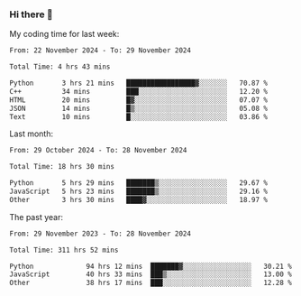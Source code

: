 ### Hi there 👋

My coding time for last week:

<!--START_SECTION:week-->

```txt
From: 22 November 2024 - To: 29 November 2024

Total Time: 4 hrs 43 mins

Python       3 hrs 21 mins   █████████████████▓░░░░░░░   70.87 %
C++          34 mins         ███░░░░░░░░░░░░░░░░░░░░░░   12.20 %
HTML         20 mins         █▓░░░░░░░░░░░░░░░░░░░░░░░   07.07 %
JSON         14 mins         █▒░░░░░░░░░░░░░░░░░░░░░░░   05.08 %
Text         10 mins         █░░░░░░░░░░░░░░░░░░░░░░░░   03.86 %
```

<!--END_SECTION:week-->

Last month:

<!--START_SECTION:month-->

```txt
From: 29 October 2024 - To: 28 November 2024

Total Time: 18 hrs 30 mins

Python       5 hrs 29 mins   ███████▒░░░░░░░░░░░░░░░░░   29.67 %
JavaScript   5 hrs 23 mins   ███████▒░░░░░░░░░░░░░░░░░   29.16 %
Other        3 hrs 30 mins   ████▓░░░░░░░░░░░░░░░░░░░░   18.97 %
```

<!--END_SECTION:month-->

The past year:

<!--START_SECTION:year-->

```txt
From: 29 November 2023 - To: 28 November 2024

Total Time: 311 hrs 52 mins

Python             94 hrs 12 mins  ███████▓░░░░░░░░░░░░░░░░░   30.21 %
JavaScript         40 hrs 33 mins  ███▒░░░░░░░░░░░░░░░░░░░░░   13.00 %
Other              38 hrs 17 mins  ███░░░░░░░░░░░░░░░░░░░░░░   12.28 %
```

<!--END_SECTION:year-->
